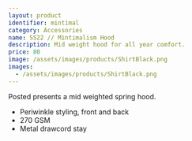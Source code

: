 ```yaml
---
layout: product
identifier: mintimal
category: Accessories
name: SS22 // Mintimalism Hood
description: Mid weight hood for all year comfort.
price: 80
image: /assets/images/products/ShirtBlack.png
images:
  - /assets/images/products/ShirtBlack.png
---
```

Posted presents a mid weighted spring hood.
  - Periwinkle styling, front and back
  - 270 GSM
  - Metal drawcord stay
